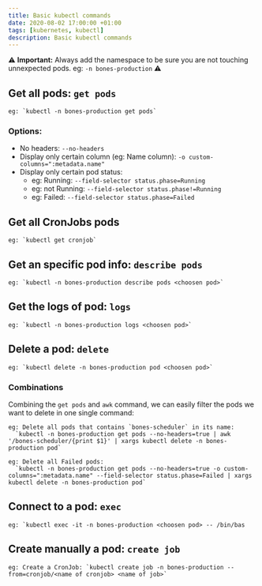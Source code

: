 ```yaml
---
title: Basic kubectl commands
date: 2020-08-02 17:00:00 +01:00
tags: [kubernetes, kubectl]
description: Basic kubectl commands
---
```


⚠️ **Important:** Always add the namespace to be sure you are not touching unnexpected pods. eg: `-n bones-production` ⚠️

## Get all pods: `get pods`
```
eg: `kubectl -n bones-production get pods`
```

### Options:
- No headers: `--no-headers`
- Display only certain column (eg: Name column): `-o custom-columns=":metadata.name"`
- Display only certain pod status:
  - eg: Running: `--field-selector status.phase=Running`
  - eg: not Running: `--field-selector status.phase!=Running`
  - eg: Failed: `--field-selector status.phase=Failed`


## Get all CronJobs pods
```
eg: `kubectl get cronjob`
```

## Get an specific pod info: `describe pods`
```
eg: `kubectl -n bones-production describe pods <choosen pod>`
```

## Get the logs of pod: `logs`
```
eg: `kubectl -n bones-production logs <choosen pod>`
```

## Delete a pod: `delete`
```
eg: `kubectl delete -n bones-production pod <choosen pod>`
```


### Combinations
Combining the `get pods` and `awk` command, we can easily filter the pods we want to delete in one single command:


```
eg: Delete all pods that contains `bones-scheduler` in its name:
  `kubectl -n bones-production get pods --no-headers=true | awk '/bones-scheduler/{print $1}' | xargs kubectl delete -n bones-production pod`
```

```
eg: Delete all Failed pods:
  `kubectl -n bones-production get pods --no-headers=true -o custom-columns=":metadata.name" --field-selector status.phase=Failed | xargs kubectl delete -n bones-production pod`
  ```

## Connect to a pod: `exec`
```
eg: `kubectl exec -it -n bones-production <choosen pod> -- /bin/bas
```

## Create manually a pod: `create job`
```
eg: Create a CronJob: `kubectl create job -n bones-production --from=cronjob/<name of cronjob> <name of job>`
```
